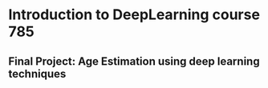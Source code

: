 # Introduction to DeepLearning course 785

## Final Project: Age Estimation using deep learning techniques
